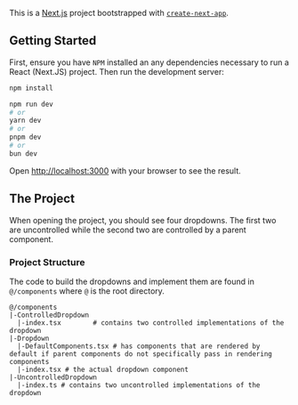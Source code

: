This is a [Next.js](https://nextjs.org/) project bootstrapped with [`create-next-app`](https://github.com/vercel/next.js/tree/canary/packages/create-next-app).

## Getting Started

First, ensure you have `NPM` installed an any dependencies necessary to run a React (Next.JS) project.
Then run the development server:

```bash
npm install

npm run dev
# or
yarn dev
# or
pnpm dev
# or
bun dev
```

Open [http://localhost:3000](http://localhost:3000) with your browser to see the result.

## The Project

When opening the project, you should see four dropdowns. The first two are uncontrolled while the second two are controlled by a parent component.

### Project Structure

The code to build the dropdowns and implement them are found in `@/components` where `@` is the root directory.

```
@/components
|-ControlledDropdown
  |-index.tsx        # contains two controlled implementations of the dropdown
|-Dropdown
  |-DefaultComponents.tsx # has components that are rendered by default if parent components do not specifically pass in rendering components
  |-index.tsx # the actual dropdown component
|-UncontrolledDropdown
  |-index.ts # contains two uncontrolled implementations of the dropdown
```
